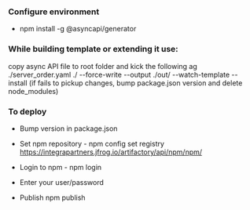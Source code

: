 ### Configure environment
- npm install -g @asyncapi/generator

### While building template or extending it use:
copy async API file to root folder and kick the following
ag ./server_order.yaml ./ --force-write --output ./out/ --watch-template --install
(if fails to pickup changes, bump package.json version and delete node_modules)

### To deploy
* Bump version in package.json
* Set npm repository -
  npm config set registry https://integrapartners.jfrog.io/artifactory/api/npm/npm/
  
* Login to npm -
  npm login

* Enter your user/password

* Publish
  npm publish
